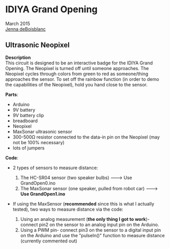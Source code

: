 IDIYA Grand Opening
===========

March 2015  
[Jenna deBoisblanc](http://jdeboi.com)

Ultrasonic Neopixel
-------------------

**Description**  
This circuit is designed to be an interactive badge for the IDIYA Grand Opening. The Neopixel is turned off until someone approaches. The Neopixel cycles through colors from green to red as someone/thing approaches the sensor. To set off the rainbow function (in order to demo the capabilities of the Neopixel), hold you hand close to the sensor.

**Parts**:  
- Arduino
- 9V battery
- 9V battery clip
- breadboard
- Neopixel
- MaxSonar ultrasonic sensor
- 300-500Ω resistor connected to the data-in pin on the Neopixel (may not be 100% necessary)
- lots of jumpers

**Code**:  
- 2 types of sensors to measure distance:
	1. The HC-SR04 sensor (two speaker bulbs) ---> Use GrandOpen0.ino
	2. The MaxSonar sensor (one speaker, pulled from robot car) ---> **Use GrandOpen1.ino**

- If using the MaxSensor (**recommended** since this is what I actually tested), two ways to measure distance via the code:
	1. Using an analog measurement (**the only thing I got to work**)- connect pin2 on the sensor to an analog input pin on the Arduino.
	2. Using a PWM pin- connect pin3 on the sensor to a digital input pin on the Arduino and use the "pulseIn()" function to measure distance (currently commented out) 